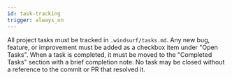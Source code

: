 ```yaml
---
id: task-tracking
trigger: always_on
---
```


All project tasks must be tracked in `.windsurf/tasks.md`. Any new bug, feature, or improvement must be added as a checkbox item under "Open Tasks". When a task is completed, it must be moved to the "Completed Tasks" section with a brief completion note. No task may be closed without a reference to the commit or PR that resolved it.
